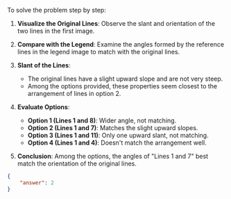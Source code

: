 To solve the problem step by step:

1. **Visualize the Original Lines**: Observe the slant and orientation of the two lines in the first image.

2. **Compare with the Legend**: Examine the angles formed by the reference lines in the legend image to match with the original lines.

3. **Slant of the Lines**: 
    - The original lines have a slight upward slope and are not very steep.
    - Among the options provided, these properties seem closest to the arrangement of lines in option 2.

4. **Evaluate Options**:
    - **Option 1 (Lines 1 and 8)**: Wider angle, not matching.
    - **Option 2 (Lines 1 and 7)**: Matches the slight upward slopes.
    - **Option 3 (Lines 1 and 11)**: Only one upward slant, not matching.
    - **Option 4 (Lines 1 and 4)**: Doesn't match the arrangement well.

5. **Conclusion**: Among the options, the angles of "Lines 1 and 7" best match the orientation of the original lines.

```json
{
    "answer": 2
}
```